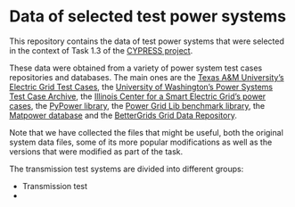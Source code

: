 # Data of selected test power systems
This repository contains the data of test power systems that were selected in the context of Task 1.3 of the [CYPRESS project](https://cypress-project.be/).

These data were obtained from a variety of power system test cases repositories and databases. The main ones are the [Texas A&M University’s Electric Grid Test Cases](https://electricgrids.engr.tamu.edu/electric-grid-test-cases/), the [University of Washington’s Power Systems Test Case Archive](https://labs.ece.uw.edu/pstca/), the [Illinois Center for a Smart Electric Grid’s power cases](https://icseg.iti.illinois.edu/power-cases/), the [PyPower library](https://github.com/rwl/PYPOWER/tree/master/pypower), the [Power Grid Lib benchmark library](https://github.com/power-grid-lib/pglib-opf), the [Matpower database](https://github.com/MATPOWER/matpower/tree/master/data) and the [BetterGrids Grid Data Repository](https://db.bettergrids.org/). 

Note that we have collected the files that might be useful, both the original system data files, some of its more popular modifications as well as the versions that were modified as part of the task.


The transmission test systems are divided into different groups:
- Transmission test
- 